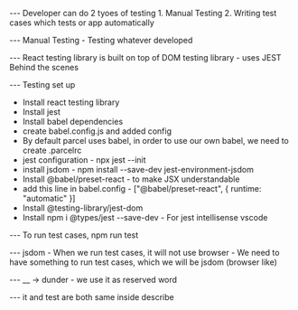 --- Developer can do 2 tyoes of testing
    1. Manual Testing
    2. Writing test cases which tests or app automatically

--- Manual Testing - Testing whatever developed

--- React testing library is built on top of DOM testing library
    - uses JEST Behind the scenes

--- Testing set up
   - Install react testing library
   - Install jest
   - Install babel dependencies
   - create babel.config.js and added config
   - By default parcel uses babel, in order to use our own babel, we need to create .parcelrc
   - jest configuration - npx jest --init
   - install jsdom - npm install --save-dev jest-environment-jsdom
   - Install @babel/preset-react - to make JSX understandable
   - add this line in babel.config - ["@babel/preset-react", { runtime: "automatic" }]
   - Install @testing-library/jest-dom
   - Install npm i @types/jest --save-dev - For jest intellisense vscode

--- To run test cases, npm run test

--- jsdom - When we run test cases, it will not use browser
          - We need to have something to run test cases, which we will be jsdom (browser like)

--- __ -> dunder - we use it as reserved word

--- it and test are both same inside describe
